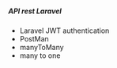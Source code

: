 <h5>API rest Laravel</h5>
<p>
    <ul>
        <li>Laravel JWT authentication</li>
        <li>PostMan</li>
        <li>manyToMany</li>
        <li>many to one</li>
    </ul>
</p>
